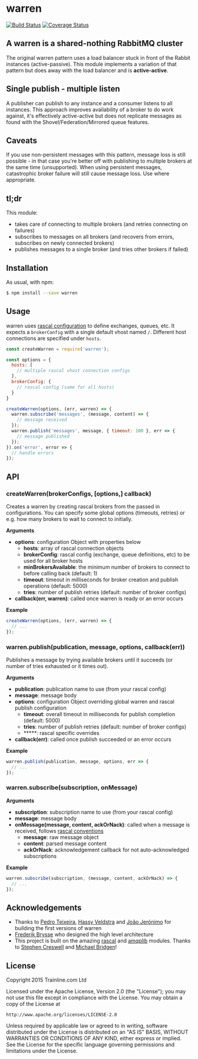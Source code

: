 # warren

[![Build Status](https://travis-ci.org/trainline/RabbitMQ-Warren-Node.svg?branch=master)](https://travis-ci.org/trainline/RabbitMQ-Warren-Node)
[![Coverage Status](https://coveralls.io/repos/trainline/RabbitMQ-Warren-Node/badge.svg?branch=master&service=github)](https://coveralls.io/github/trainline/RabbitMQ-Warren-Node?branch=master)

## A warren is a shared-nothing RabbitMQ cluster

The original warren pattern uses a load balancer stuck in front of the Rabbit instances (active-passive). This module implements a variation of that pattern but does away with the load balancer and is **active-active**.

## Single publish - multiple listen

A publisher can publish to any instance and a consumer listens to all instances. This approach improves availability of a broker to do work against, it's effectively active-active but does not replicate messages as found with the Shovel/Federation/Mirrored queue features.

## Caveats

If you use non-persistent messages with this pattern, message loss is still possible - in that case you're better off with publishing to multiple brokers at the same time (unsupported).  When using persistent messages, catastrophic broker failure will still cause message loss. Use where appropriate.


## tl;dr

This module:
  * takes care of connecting to multiple brokers (and retries connecting on failures)
  * subscribes to messages on all brokers (and recovers from errors, subscribes on newly connected brokers)
  * publishes messages to a single broker (and tries other brokers if failed)

## Installation

As usual, with npm:

```bash
$ npm install --save warren
```

## Usage

warren uses [rascal configuration](https://github.com/guidesmiths/rascal#configuration) to define exchanges, queues, etc. It expects a `brokerConfig` with a single default vhost named `/`. Different host connections are specified under `hosts`.

```js
const createWarren = require('warren');

const options = {
  hosts: [
    // multiple rascal vhost connection configs
  ],
  brokerConfig: {
    // rascal config (same for all hosts)
  }
}

createWarren(options, (err, warren) => {
  warren.subscribe('messages', (message, content) => {
    // message received
  });
  warren.publish('messages', message, { timeout: 100 }, err => {
    // message published
  });
}).on('error', error => {
  // handle errors
});
```


## API

### createWarren(brokerConfigs, [options,] callback)

Creates a warren by creating rascal brokers from the passed in configurations. You can specify some global options (timeouts, retries) or e.g. how many brokers to wait to connect to initially.

**Arguments**
* **options**: configuration Object with properties below
    * **hosts**: array of rascal connection objects
    * **brokerConfig**: rascal config (exchange, queue definitions, etc) to be used for all broker hosts
    * **minBrokersAvailable**: the minimum number of brokers to connect to before calling back (default: 1)
    * **timeout**: timeout in milliseconds for broker creation and publish operations (default: 5000)
    * **tries**: number of publish retries (default: number of broker configs)  
* **callback(err, warren)**: called once warren is ready or an error occurs

**Example**

```js
createWarren(options, (err, warren) => {
  // ...
});
```

### warren.publish(publication, message, options, callback(err))

Publishes a message by trying available brokers until it succeeds (or number of tries exhausted or it times out).

**Arguments**

* **publication**: publication name to use (from your rascal config)
* **message**: message body
* **options**: configuration Object overriding global warren and rascal publish configuration
    * **timeout**: overall timeout in milliseconds for publish completion (default: 5000)
    * **tries**: number of publish retries (default: number of broker configs)
    * *****: rascal specific overrides
* **callback(err)**: called once publish succeeded or an error occurs

**Example**

```js
warren.publish(publication, message, options, err => {
  // ...
});
```

### warren.subscribe(subscription, onMessage)

**Arguments**

* **subscription**: subscription name to use (from your rascal config)
* **message**: message body
* **onMessage(message, content, ackOrNack)**: called when a message is received, follows [rascal conventions](https://github.com/guidesmiths/rascal#subscriptions)
    * **message**: raw message object
    * **content**: parsed message content
    * **ackOrNack**: acknowledgement callback for not auto-acknowledged subscriptions

**Example**

```js
warren.subscribe(subscription, (message, content, ackOrNack) => {
  // ...
});
```

## Acknowledgements

* Thanks to [Pedro Teixeira](https://github.com/pgte), [Hassy Veldstra](https://github.com/hassy) and [João Jerónimo](https://github.com/joaojeronimo) for building the first versions of warren
* [Frederik Brysse](https://github.com/frederik256) who designed the high level architecture
* This project is built on the amazing [rascal](https://github.com/guidesmiths/rascal) and [amqplib](https://github.com/squaremo/amqp.node) modules. Thanks to [Stephen Creswell](https://github.com/cressie176) and [Michael Bridgen](https://github.com/squaremo)!


## License

Copyright 2015 Trainline.com Ltd

Licensed under the Apache License, Version 2.0 (the "License");
you may not use this file except in compliance with the License.
You may obtain a copy of the License at

    http://www.apache.org/licenses/LICENSE-2.0

Unless required by applicable law or agreed to in writing, software
distributed under the License is distributed on an "AS IS" BASIS,
WITHOUT WARRANTIES OR CONDITIONS OF ANY KIND, either express or implied.
See the License for the specific language governing permissions and
limitations under the License.
